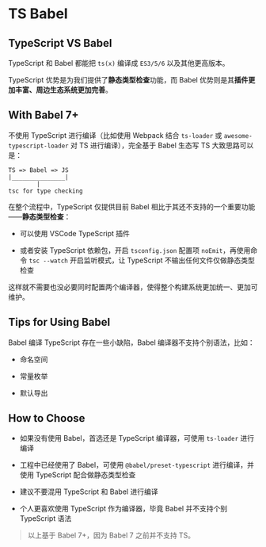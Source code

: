 # TS Babel

## TypeScript VS Babel

TypeScript 和 Babel 都能把 `ts(x)` 编译成 `ES3/5/6` 以及其他更高版本。

TypeScript 优势是为我们提供了**静态类型检查**功能，而 Babel 优势则是其**插件更加丰富、周边生态系统更加完善**。

## With Babel 7+

不使用 TypeScript 进行编译（比如使用 Webpack 结合 `ts-loader` 或 `awesome-typescript-loader` 对 TS 进行编译），完全基于 Babel 生态写 TS 大致思路可以是：

```text
TS => Babel => JS
|_______________|
        |
tsc for type checking
```

在整个流程中，TypeScript 仅提供目前 Babel 相比于其还不支持的一个重要功能——**静态类型检查**：

- 可以使用 VSCode TypeScript 插件

- 或者安装 TypeScript 依赖包，开启 `tsconfig.json` 配置项 `noEmit`，再使用命令 `tsc --watch` 开启监听模式，让 TypeScript 不输出任何文件仅做静态类型检查

这样就不需要也没必要同时配置两个编译器，使得整个构建系统更加统一、更加可维护。

## Tips for Using Babel

Babel 编译 TypeScript 存在一些小缺陷，Babel 编译器不支持个别语法，比如：

- 命名空间

- 常量枚举

- 默认导出

## How to Choose

- 如果没有使用 Babel，首选还是 TypeScript 编译器，可使用 `ts-loader` 进行编译

- 工程中已经使用了 Babel，可使用 `@babel/preset-typescript` 进行编译，并使用 TypeScript 配合做静态类型检查

- 建议不要混用 TypeScript 和 Babel 进行编译

- 个人更喜欢使用 TypeScript 作为编译器，毕竟 Babel 并不支持个别 TypeScript 语法

> 以上基于 Babel 7+，因为 Babel 7 之前并不支持 TS。
